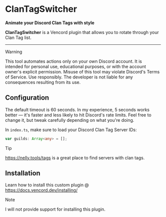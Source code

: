 # ClanTagSwitcher

**Animate your Discord Clan Tags with style**

**ClanTagSwitcher** is a Vencord plugin that allows you to rotate through your Clan Tag list.

---

> [!WARNING]  
> This tool automates actions only on your own Discord account. It is intended for personal use, educational purposes, or with the account owner's explicit permission. Misuse of this tool may violate Discord's Terms of Service. Use responsibly. The developer is not liable for any consequences resulting from its use.

## Configuration

The default timeout is 60 seconds. In my experience, 5 seconds works better — it's faster and less likely to hit Discord's rate limits. Feel free to change it, but tweak carefully depending on what you're doing.

In `index.ts`, make sure to load your Discord Clan Tag Server IDs:

```ts
var guilds: Array<any> = [];
```
> [!TIP]
> https://nelly.tools/tags is a great place to find servers with clan tags.

## Installation
Learn how to install this custom plugin @ https://docs.vencord.dev/installing/

> [!note]
> I will not provide support for installing this plugin.
